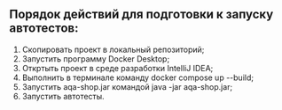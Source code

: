 ## Порядок действий для подготовки к запуску автотестов:
1. Скопировать проект в локальный репозиторий;
2. Запустить программу Docker Desktop;
3. Откртыть проект в среде разработки IntelliJ IDEA;
4. Выполнить в терминале команду docker compose up --build;
5. Запустить aqa-shop.jar командой java -jar aqa-shop.jar;
6. Запустить автотесты.
